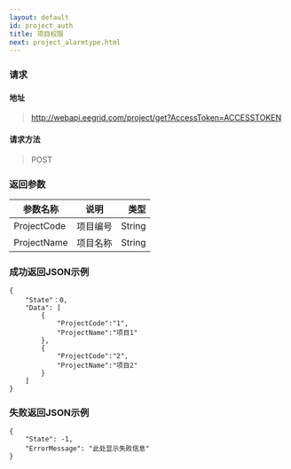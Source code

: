 ```yaml
---
layout: default
id: project_auth
title: 项目权限
next: project_alarmtype.html
---
```


### 请求
#### 地址
> http://webapi.eegrid.com/project/get?AccessToken=ACCESSTOKEN

#### 请求方法
> POST

### 返回参数
| 参数名称        | 说明           | 类型  |
| ------------- |:-------------:| -----:|
| ProjectCode      | 项目编号 | String |
| ProjectName      | 项目名称      | String |



### 成功返回JSON示例
```
{
    "State"：0,
    "Data": [
        {
            "ProjectCode":"1",
            "ProjectName":"项目1"
        },
        {
            "ProjectCode":"2",
            "ProjectName":"项目2"
        }
    ]
}

```

### 失败返回JSON示例 
```
{
    "State": -1,
    "ErrorMessage": "此处显示失败信息"
}
```

